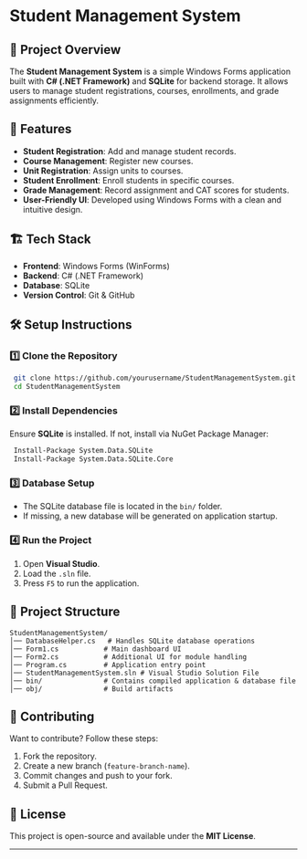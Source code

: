 # Student Management System

## 📌 Project Overview

The **Student Management System** is a simple Windows Forms application built with **C# (.NET Framework)** and **SQLite** for backend storage. It allows users to manage student registrations, courses, enrollments, and grade assignments efficiently.

## 🚀 Features

- **Student Registration**: Add and manage student records.
- **Course Management**: Register new courses.
- **Unit Registration**: Assign units to courses.
- **Student Enrollment**: Enroll students in specific courses.
- **Grade Management**: Record assignment and CAT scores for students.
- **User-Friendly UI**: Developed using Windows Forms with a clean and intuitive design.

## 🏗️ Tech Stack

- **Frontend**: Windows Forms (WinForms)
- **Backend**: C# (.NET Framework)
- **Database**: SQLite
- **Version Control**: Git & GitHub

## 🛠️ Setup Instructions

### 1️⃣ Clone the Repository

```sh
 git clone https://github.com/yourusername/StudentManagementSystem.git
 cd StudentManagementSystem
```

### 2️⃣ Install Dependencies

Ensure **SQLite** is installed. If not, install via NuGet Package Manager:

```sh
 Install-Package System.Data.SQLite
 Install-Package System.Data.SQLite.Core
```



### 3️⃣ Database Setup

- The SQLite database file is located in the `bin/` folder.
- If missing, a new database will be generated on application startup.

### 4️⃣ Run the Project

1. Open **Visual Studio**.
2. Load the `.sln` file.
3. Press `F5` to run the application.

## 📂 Project Structure

```
StudentManagementSystem/
│── DatabaseHelper.cs   # Handles SQLite database operations
│── Form1.cs           # Main dashboard UI
│── Form2.cs           # Additional UI for module handling
│── Program.cs         # Application entry point
│── StudentManagementSystem.sln # Visual Studio Solution File
│── bin/               # Contains compiled application & database file
│── obj/               # Build artifacts
```

## 🔗 Contributing

Want to contribute? Follow these steps:

1. Fork the repository.
2. Create a new branch (`feature-branch-name`).
3. Commit changes and push to your fork.
4. Submit a Pull Request.

## 📜 License

This project is open-source and available under the **MIT License**.

---


